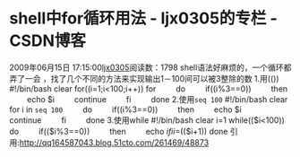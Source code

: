 # shell中for循环用法 - ljx0305的专栏 - CSDN博客
2009年06月15日 17:15:00[ljx0305](https://me.csdn.net/ljx0305)阅读数：1798
shell语法好麻烦的，一个循环都弄了一会 ，找了几个不同的方法来实现输出1－100间可以被3整除的数
1.用(())
#!/bin/bash
clear
for((i=1;i<100;i++))
for
        do
        if((i%3==0))
        then
        echo $i
        continue
        fi
        done
2.使用`seq 100`
#!/bin/bash
clear
for i in `seq 100`
        do
        if((i%3==0))
        then
        echo $i
        continue
        fi
        done
3.使用while
#!/bin/bash
clear
i=1
while(($i<100))
do
        if(($i%3==0))
        then
        echo $i
        fi
        i=$(($i+1))
done
引用:http://qq164587043.blog.51cto.com/261469/48873
